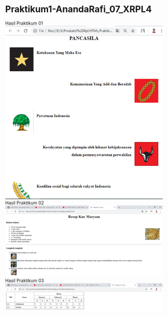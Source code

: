 # Praktikum1-AnandaRafi_07_XRPL4
Hasil Praktikum 01
![Alt text](https://github.com/Anandarafi/Praktikum1-AnandaRafi_07_XRPL4/blob/master/Praktikum%201.PNG)
Hasil Praktikum 02
![Alt text](https://github.com/Anandarafi/Praktikum1-AnandaRafi_07_XRPL4/blob/master/Praktikum%202.PNG)
Hasil Praktikum 03
![Alt text](https://github.com/Anandarafi/Praktikum1-AnandaRafi_07_XRPL4/blob/master/Praktikum%203.PNG)
